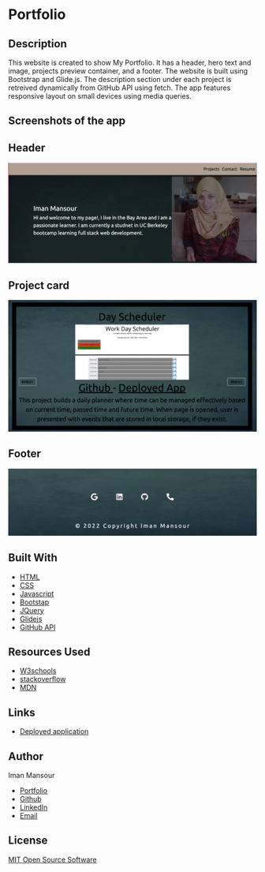 # Portfolio

## Description

This website is created to show My Portfolio. It has a header, hero text and image, projects preview container, and a footer. The website is built using Bootstrap and Glide.js. The description section under each project is retreived dynamically from GitHub API using fetch. The app features responsive layout on small devices using media queries.

## Screenshots of the app

## Header

![Page Header](/images/header.png)

## Project card

![Page Header](/images/project.png)

## Footer

![Page Header](/images/footer.png)

## Built With

- [HTML](https://developer.mozilla.org/en-US/docs/Web/HTML)
- [CSS](https://developer.mozilla.org/en-US/docs/Web/CSS)
- [Javascript](https://developer.mozilla.org/en-US/docs/Web/JavaScript)
- [Bootstap](https://getbootstrap.com/docs/4.2/getting-started/introduction/)
- [JQuery](https://jquery.com/)
- [Glidejs](https://glidejs.com/)
- [GitHub API](https://docs.github.com/en/rest)

## Resources Used

- [W3schools](https://www.w3schools.com)
- [stackoverflow](https://stackoverflow.com)
- [MDN](https://developer.mozilla.org/en-US/docs/Web/CSS)

## Links

- [Deployed application](https://imanmansour86.github.io/new-portfolio/)

## Author

Iman Mansour

- [Portfolio](https://imanmansour86.github.io/new-portfolio/)
- [Github](https://github.com/imanmansour86)
- [LinkedIn](https://www.linkedin.com/in/iman-mansour-51391515/)
- [Email](mailto:imanmansour86@gmail.com)

## License

[MIT Open Source Software](https://choosealicense.com/licenses/mit/)
